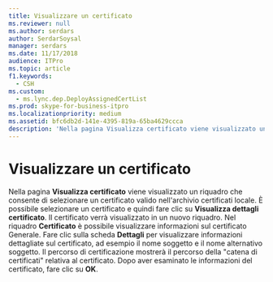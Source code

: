 ```yaml
---
title: Visualizzare un certificato
ms.reviewer: null
ms.author: serdars
author: SerdarSoysal
manager: serdars
ms.date: 11/17/2018
audience: ITPro
ms.topic: article
f1.keywords:
  - CSH
ms.custom:
  - ms.lync.dep.DeployAssignedCertList
ms.prod: skype-for-business-itpro
ms.localizationpriority: medium
ms.assetid: bfc6db2d-141e-4395-819a-65ba4629ccca
description: 'Nella pagina Visualizza certificato viene visualizzato un riquadro che consente di selezionare un certificato valido nell''archivio certificati locale. È possibile selezionare un certificato e quindi fare clic su Visualizza dettagli certificato. Il certificato verrà visualizzato in un nuovo riquadro. Nel riquadro Certificato è possibile visualizzare informazioni sul certificato Generale. Fare clic sulla scheda Dettagli per visualizzare informazioni dettagliate sul certificato, ad esempio il nome soggetto e il nome alternativo soggetto. Il percorso di certificazione visualizza il percorso del certificato di trust per il certificato. Dopo aver esaminato le informazioni del certificato, fare clic su OK.'
---
```


# <a name="view-certificate"></a>Visualizzare un certificato
 
Nella pagina **Visualizza certificato** viene visualizzato un riquadro che consente di selezionare un certificato valido nell'archivio certificati locale. È possibile selezionare un certificato e quindi fare clic su **Visualizza dettagli certificato**. Il certificato verrà visualizzato in un nuovo riquadro. Nel riquadro **Certificato** è possibile visualizzare informazioni sul certificato Generale. Fare clic sulla scheda **Dettagli** per visualizzare informazioni dettagliate sul certificato, ad esempio il nome soggetto e il nome alternativo soggetto. Il percorso di certificazione mostrerà il percorso della "catena di certificati" relativa al certificato. Dopo aver esaminato le informazioni del certificato, fare clic su **OK**.
  

